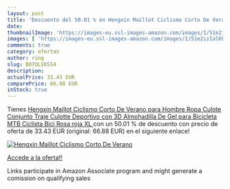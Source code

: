 ```yaml
---
layout: post
title: 'Descuento del 50.01 % en Hengxin Maillot Ciclismo Corto De Verano'
date: 
thumbnailImage: 'https://images-eu.ssl-images-amazon.com/images/I/51e2izIalKL._SL200_.jpg'
images: [ 'https://images-eu.ssl-images-amazon.com/images/I/51e2izIalKL._SL200_.jpg' ]
comments: true
category: ofertas
author: ring
slug: B07QLVKS54
description:
actualPrice: 33.43 EUR
comparePrice: 66.88 EUR
inStock: true
---
```


Tienes [Hengxin Maillot Ciclismo Corto De Verano para Hombre  Ropa Culote Conjunto Traje Culotte Deportivo con 3D Almohadilla De Gel para Bicicleta MTB Ciclista Bici  Rosa roja  XL ](https://www.amazon.es/dp/B07QLVKS54/?tag=tolees-21) con un 50.01 % de descuento con precio de oferta de 33.43 EUR (original: 66.88 EUR) en el siguiente enlace!

[![Hengxin Maillot Ciclismo Corto De Verano](https://images-eu.ssl-images-amazon.com/images/I/51e2izIalKL._SL200_.jpg)](https://www.amazon.es/dp/B07QLVKS54/?tag=tolees-21)

[Accede a la oferta!!](https://www.amazon.es/dp/B07QLVKS54/?tag=tolees-21)

Links participate in Amazon Associate program and might generate a comission on qualifying sales


